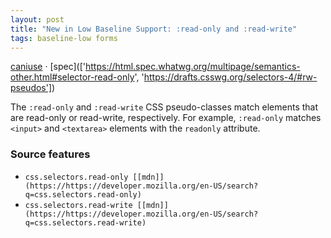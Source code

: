 ```yaml
---
layout: post
title: "New in Low Baseline Support: :read-only and :read-write"
tags: baseline-low forms
---
```


[caniuse](https://caniuse.com/?search=read-write-pseudos) · [spec](['https://html.spec.whatwg.org/multipage/semantics-other.html#selector-read-only', 'https://drafts.csswg.org/selectors-4/#rw-pseudos'])

The `:read-only` and `:read-write` CSS pseudo-classes match elements that are read-only or read-write, respectively. For example, `:read-only` matches `<input>` and `<textarea>` elements with the `readonly` attribute.

### Source features

- ``css.selectors.read-only [[mdn]](https://https://developer.mozilla.org/en-US/search?q=css.selectors.read-only)``
- ``css.selectors.read-write [[mdn]](https://https://developer.mozilla.org/en-US/search?q=css.selectors.read-write)``

